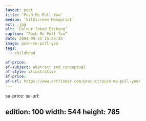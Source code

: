 ```yaml
---
layout: post
title: ‘Push Me Pull You’
medium: ‘Silkscreen Monoprint’
ext: .jpg
alt: ‘Colour Inked Etching’
caption: “Push Me Pull You”
date: 2004-09-25 15:56:28
image: push-me-pull-you
tags:
  - childhood

af-price:
af-subject: abstract and conceptual
af-style: illustrative
af-price:
af-url: https://www.artfinder.com/product/push-me-pull-you/
---
```



sa-price:
sa-url:

edition: 100
width: 544
height: 785
---
